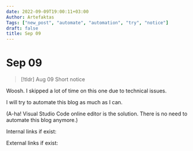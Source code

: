 ```yaml
---
date: 2022-09-09T19:00:11+03:00
Author: Artefaktas
Tags: ["new_post", "automate", "automation", "try", "notice"]
draft: false
title: Sep 09
---
```


# Sep 09

> [!tldr] Aug 09
> Short notice

Woosh. I skipped a lot of time on this one due to technical issues.

I will try to automate this blog as much as I can.

(A-ha! Visual Studio Code online editor is the solution. There is no need to automate this blog anymore.)

Internal links if exist:

External links if exist:
